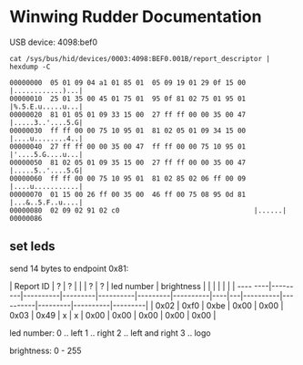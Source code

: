 # Winwing Rudder Documentation

USB device: 4098:bef0

 `cat /sys/bus/hid/devices/0003:4098:BEF0.001B/report_descriptor | hexdump -C`


    00000000  05 01 09 04 a1 01 85 01  05 09 19 01 29 0f 15 00  |............)...|
    00000010  25 01 35 00 45 01 75 01  95 0f 81 02 75 01 95 01  |%.5.E.u.....u...|
    00000020  81 01 05 01 09 33 15 00  27 ff ff 00 00 35 00 47  |.....3..'....5.G|
    00000030  ff ff 00 00 75 10 95 01  81 02 05 01 09 34 15 00  |....u........4..|
    00000040  27 ff ff 00 00 35 00 47  ff ff 00 00 75 10 95 01  |'....5.G....u...|
    00000050  81 02 05 01 09 35 15 00  27 ff ff 00 00 35 00 47  |.....5..'....5.G|
    00000060  ff ff 00 00 75 10 95 01  81 02 85 02 06 ff 00 09  |....u...........|
    00000070  01 15 00 26 ff 00 35 00  46 ff 00 75 08 95 0d 81  |...&..5.F..u....|
    00000080  02 09 02 91 02 c0                                 |......|
    00000086


## set leds
send 14 bytes to endpoint 0x81:

| Report ID |  ? | ?  | | | ? | ? | led number | brightness | | | | | |
| ---- ----|---------|----------|---------|----------|---------|----------|----|---|----------|----------|---------|----------|---------|
| 0x02 | 0xf0 | 0xbe | 0x00 | 0x00 | 0x03 | 0x49 | x | x | 0x00 | 0x00 | 0x00 | 0x00 | 0x00 |

led number:
0 .. left
1 .. right
2 .. left and right
3 .. logo

brightness: 0 - 255
